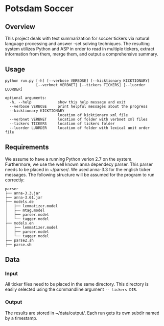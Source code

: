 # Potsdam Soccer

## Overview
This project deals with text summarization for soccer tickers via natural language processing and answer 
-set solving techniques. The resulting system utilizes Python and ASP in order to read in multiple tickers, extract information from them, merge them, and output a comprehensive summary.

## Usage
```
python run.py [-h] [--verbose VERBOSE] [--kicktionary KICKTIONARY]
              [--verbnet VERBNET] [--tickers TICKERS] [--luorder LUORDER]

optional arguments:
  -h, --help            show this help message and exit
  --verbose VERBOSE     print helpful messages about the progress
  --kicktionary KICKTIONARY
                        location of kicktionary xml file
  --verbnet VERBNET     location of folder with verbnet xml files
  --tickers TICKERS     location of tickers folder
  --luorder LUORDER     location of folder with lexical unit order file
```

## Requirements
We assume to have a running Python verion 2.7 on the system. Furthermore, we use the well known anna dependecy parser. This parser needs to be placed in ~/parser/. We used anna-3.3 for the english ticker messages. The following structure will be assumed for the program to run correctly:
```
parser
├── anna-3.3.jar
├── anna-3.61.jar
├── models.de
│   ├── lemmatizer.model
│   ├── mtag.model
│   ├── parser.model
│   └── tagger.model
├── models.en
│   ├── lemmatizer.model
│   ├── parser.model
│   └── tagger.model
├── parse2.sh
├── parse.sh
```

## Data
### Input
All ticker files need to be placed in the same directory. This directory is easily selected using the commandline argument `-- tickers DIR`.

### Output
The results are stored in ~/data/output/. Each run gets its own subdir named by a timestamp.

